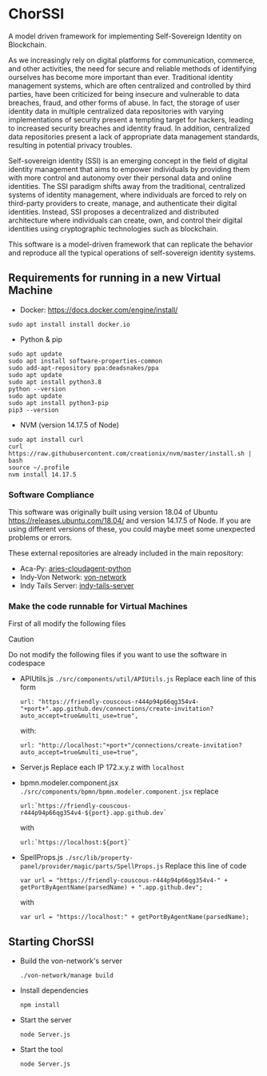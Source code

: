 
# ChorSSI

A model driven framework for implementing Self-Sovereign Identity on Blockchain.

As we increasingly rely on digital platforms for communication, commerce, and other activities, the need for secure and reliable methods of identifying ourselves has become more important than ever. Traditional identity management systems, which are often centralized and controlled by third parties, have been criticized for being insecure and vulnerable to data breaches, fraud, and other forms of abuse. In fact, the storage of user identity data in multiple centralized data repositories with varying implementations of security present a tempting target for hackers, leading to increased security breaches and identity fraud. In addition, centralized data repositories present a lack of appropriate data management standards, resulting in potential privacy troubles.

Self-sovereign identity (SSI) is an emerging concept in the field of digital identity management that aims to empower individuals by providing them with more control and autonomy over their personal data and online identities. The SSI paradigm shifts away from the traditional, centralized systems of identity management, where individuals are forced to rely on third-party providers to create, manage, and authenticate their digital identities. Instead, SSI proposes a decentralized and distributed architecture where individuals can create, own, and control their digital identities using cryptographic technologies such as blockchain.

This software is a model-driven framework that can replicate the behavior and reproduce all the typical operations of self-sovereign identity systems.

## Requirements for running in a new Virtual Machine 
- Docker: https://docs.docker.com/engine/install/
```
sudo apt install install docker.io
```
- Python & pip
```
sudo apt update
sudo apt install software-properties-common
sudo add-apt-repository ppa:deadsnakes/ppa
sudo apt update
sudo apt install python3.8
python --version
sudo apt update
sudo apt install python3-pip
pip3 --version
```
-  NVM (version 14.17.5 of Node)
```
sudo apt install curl 
curl https://raw.githubusercontent.com/creationix/nvm/master/install.sh | bash 
source ~/.profile   
nvm install 14.17.5
```

### Software Compliance
This software was originally built using version 18.04 of Ubuntu https://releases.ubuntu.com/18.04/ and version 14.17.5 of Node.
If you are using different versions of these, you could maybe meet some unexpected problems or errors.

These external repositories are already included in the main repository:
- Aca-Py: [aries-cloudagent-python](https://github.com/hyperledger/aries-cloudagent-python/tree/main)
- Indy-Von Network: [von-network](https://github.com/bcgov/von-network)
- Indy Tails Server: [indy-tails-server](https://github.com/bcgov/indy-tails-server)

### Make the code runnable for Virtual Machines
First of all modify the following files
> [!CAUTION]
> Do not modify the following files if you want to use the software in codespace

- APIUtils.js   `./src/components/util/APIUtils.js`
  Replace each line of this form
  ```
  url: "https://friendly-couscous-r444p94p66qg354v4-"+port+".app.github.dev/connections/create-invitation?auto_accept=true&multi_use=true",
  ```
  with:
  ```
  url: "http://localhost:"+port+"/connections/create-invitation?auto_accept=true&multi_use=true",
  ```
  
- Server.js 
  Replace each IP 172.x.y.z with `localhost`
   
- bpmn.modeler.component.jsx   `./src/components/bpmn/bpmn.modeler.component.jsx`
  replace
  ```
  url:`https://friendly-couscous-r444p94p66qg354v4-${port}.app.github.dev`
  ```
  with
  ```
  url:`https://localhost:${port}`
  ```
- SpellProps.js  `./src/lib/property-panel/provider/magic/parts/SpellProps.js`
  Replace this line of code
  ```
  var url = "https://friendly-couscous-r444p94p66qg354v4-" + getPortByAgentName(parsedName) + ".app.github.dev";
  ```
  with
  ```
  var url = "https://localhost:" + getPortByAgentName(parsedName);
  ```
  
## Starting ChorSSI


- Build the von-network's server
  ```
  ./von-network/manage build
  ```
  
- Install dependencies
  ```
  npm install
  ```

- Start the server
  ```
  node Server.js
  ```

- Start the tool
  ```
  node Server.js
  ```
